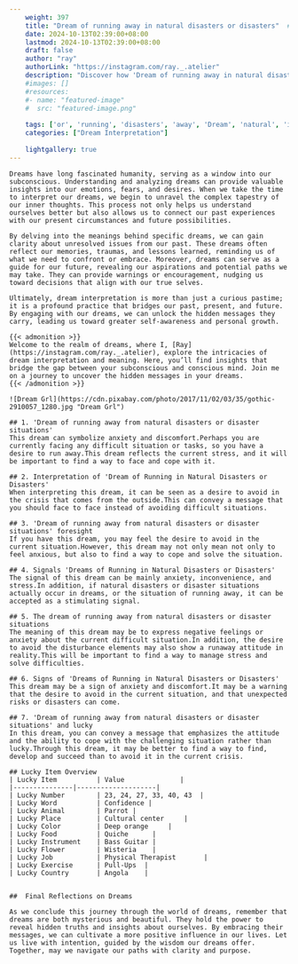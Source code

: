 ```yaml
---
    weight: 397
    title: "Dream of running away in natural disasters or disasters"  # Assuming 'title' column exists
    date: 2024-10-13T02:39:00+08:00
    lastmod: 2024-10-13T02:39:00+08:00
    draft: false
    author: "ray"
    authorLink: "https://instagram.com/ray._.atelier"
    description: "Discover how 'Dream of running away in natural disasters or disasters' can interpret your future and uncover its significant meanings in your life."
    #images: []
    #resources:
    #- name: "featured-image"
    #  src: "featured-image.png"
    
    tags: ['or', 'running', 'disasters', 'away', 'Dream', 'natural', 'in', 'of']
    categories: ["Dream Interpretation"]
    
    lightgallery: true
---
```

    
    Dreams have long fascinated humanity, serving as a window into our subconscious. Understanding and analyzing dreams can provide valuable insights into our emotions, fears, and desires. When we take the time to interpret our dreams, we begin to unravel the complex tapestry of our inner thoughts. This process not only helps us understand ourselves better but also allows us to connect our past experiences with our present circumstances and future possibilities.
    
    By delving into the meanings behind specific dreams, we can gain clarity about unresolved issues from our past. These dreams often reflect our memories, traumas, and lessons learned, reminding us of what we need to confront or embrace. Moreover, dreams can serve as a guide for our future, revealing our aspirations and potential paths we may take. They can provide warnings or encouragement, nudging us toward decisions that align with our true selves.
    
    Ultimately, dream interpretation is more than just a curious pastime; it is a profound practice that bridges our past, present, and future. By engaging with our dreams, we can unlock the hidden messages they carry, leading us toward greater self-awareness and personal growth.
    
    {{< admonition >}}
    Welcome to the realm of dreams, where I, [Ray](https://instagram.com/ray._.atelier), explore the intricacies of dream interpretation and meaning. Here, you’ll find insights that bridge the gap between your subconscious and conscious mind. Join me on a journey to uncover the hidden messages in your dreams.
    {{< /admonition >}}
    
    ![Dream Grl](https://cdn.pixabay.com/photo/2017/11/02/03/35/gothic-2910057_1280.jpg "Dream Grl")
    
    ## 1. 'Dream of running away from natural disasters or disaster situations'
    This dream can symbolize anxiety and discomfort.Perhaps you are currently facing any difficult situation or tasks, so you have a desire to run away.This dream reflects the current stress, and it will be important to find a way to face and cope with it.
    
    ## 2. Interpretation of 'Dream of Running in Natural Disasters or Disasters'
    When interpreting this dream, it can be seen as a desire to avoid in the crisis that comes from the outside.This can convey a message that you should face to face instead of avoiding difficult situations.
    
    ## 3. 'Dream of running away from natural disasters or disaster situations' foresight
    If you have this dream, you may feel the desire to avoid in the current situation.However, this dream may not only mean not only to feel anxious, but also to find a way to cope and solve the situation.
    
    ## 4. Signals 'Dreams of Running in Natural Disasters or Disasters'
    The signal of this dream can be mainly anxiety, inconvenience, and stress.In addition, if natural disasters or disaster situations actually occur in dreams, or the situation of running away, it can be accepted as a stimulating signal.
    
    ## 5. The dream of running away from natural disasters or disaster situations
    The meaning of this dream may be to express negative feelings or anxiety about the current difficult situation.In addition, the desire to avoid the disturbance elements may also show a runaway attitude in reality.This will be important to find a way to manage stress and solve difficulties.
    
    ## 6. Signs of 'Dreams of Running in Natural Disasters or Disasters'
    This dream may be a sign of anxiety and discomfort.It may be a warning that the desire to avoid in the current situation, and that unexpected risks or disasters can come.
    
    ## 7. 'Dream of running away from natural disasters or disaster situations' and lucky
    In this dream, you can convey a message that emphasizes the attitude and the ability to cope with the challenging situation rather than lucky.Through this dream, it may be better to find a way to find, develop and succeed than to avoid it in the current crisis.
    
    ## Lucky Item Overview
    | Lucky Item          | Value              |
    |---------------|--------------------|
    | Lucky Number        | 23, 24, 27, 33, 40, 43  |
    | Lucky Word          | Confidence |
    | Lucky Animal        | Parrot |
    | Lucky Place         | Cultural center     |
    | Lucky Color         | Deep orange     |
    | Lucky Food          | Quiche      |
    | Lucky Instrument    | Bass Guitar |
    | Lucky Flower        | Wisteria    |
    | Lucky Job           | Physical Therapist       |
    | Lucky Exercise      | Pull-Ups  |
    | Lucky Country       | Angola    |
    
    
    ##  Final Reflections on Dreams
    
    As we conclude this journey through the world of dreams, remember that dreams are both mysterious and beautiful. They hold the power to reveal hidden truths and insights about ourselves. By embracing their messages, we can cultivate a more positive influence in our lives. Let us live with intention, guided by the wisdom our dreams offer. Together, may we navigate our paths with clarity and purpose.
    